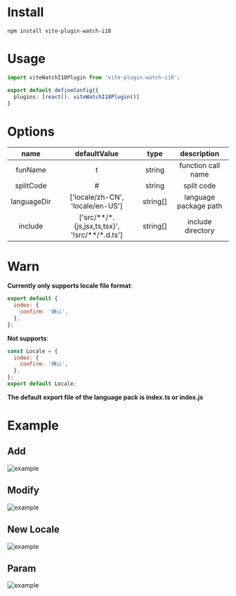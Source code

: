 # Install

```
npm install vite-plugin-watch-i18
```

# Usage

```typescript
import viteWatchI18Plugin from 'vite-plugin-watch-i18';

export default defineConfig({
  plugins: [react(), viteWatchI18Plugin()]
}
```

# Options

| name | defaultValue | type | description |
| :-: | :-: | :-: | :-: |
| funName | t | string | function call name |
| splitCode | # | string | split code |
| languageDir | ['locale/zh-CN', 'locale/en-US'] | string[] | language package path |
| include | ['src/\*\*/\*.{js,jsx,ts,tsx}', '!src/\*\*/\*.d.ts'] | string[] | include directory |

# Warn

**Currently only supports locale file format**:

```javascript
export default {
  index: {
    confirm: '确认',
  },
};
```

**Not supports**:

```javascript
const Locale = {
  index: {
    confirm: '确认',
  },
};
export default Locale;
```

**The default export file of the language pack is index.ts or index.js**

# Example

## Add

![example](https://raw.githubusercontent.com/LZS911/LZS911.github.io/main/assets/images/vite-plugin/watch-i18/example/add.gif)

## Modify

![example](https://raw.githubusercontent.com/LZS911/LZS911.github.io/main/assets/images/vite-plugin/watch-i18/example/modify.gif)

## New Locale

![example](https://raw.githubusercontent.com/LZS911/LZS911.github.io/main/assets/images/vite-plugin/watch-i18/example/new.gif)

## Param

![example](https://raw.githubusercontent.com/LZS911/LZS911.github.io/main/assets/images/vite-plugin/watch-i18/example/param.gif)
